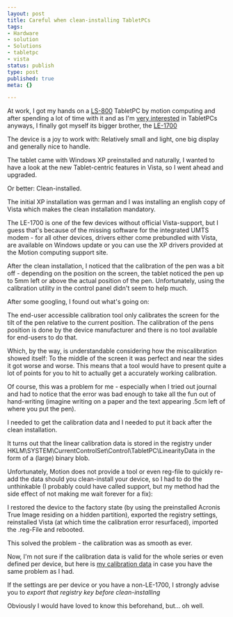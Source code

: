 ```yaml
---
layout: post
title: Careful when clean-installing TabletPCs
tags:
- Hardware
- solution
- Solutions
- tabletpc
- vista
status: publish
type: post
published: true
meta: {}

---
```

<p>At work, I got my hands on a <a href="http://www.motioncomputing.com/products/tablet_pc_ls.asp">LS-800</a> TabletPC by motion computing and after spending a lot of time with it and as I'm <a href="/archives/152-Fun-with-a-tablet-pc.html">very interested</a> in TabletPCs anyways, I finally got myself its bigger brother, the <a href="http://www.motioncomputing.com/products/tablet_pc_le17.asp">LE-1700</a></p>
<p>The device is a joy to work with: Relatively small and light, one big display and generally nice to handle.</p>
<p>The tablet came with Windows XP preinstalled and naturally, I wanted to have a look at the new Tablet-centric features in Vista, so I went ahead and upgraded.</p>
<p>Or better: Clean-installed.</p>
<p>The initial XP installation was german and I was installing an english copy of Vista which makes the clean installation mandatory.</p>
<p>The LE-1700 is one of the few devices without official Vista-support, but I guess that's because of the missing software for the integrated UMTS modem - for all other devices, drivers either come prebundled with Vista, are available on Windows update or you can use the XP drivers provided at the Motion computing support site.</p>
<p>After the clean installation, I noticed that the calibration of the pen was a bit off - depending on the position on the screen, the tablet noticed the pen up to 5mm left or above the actual position of the pen. Unfortunately, using the calibration utility in the control panel didn't seem to help much.</p>
<p>After some googling, I found out what's going on:</p>
<p>The end-user accessible calibration tool only calibrates the screen for the tilt of the pen relative to the current position. The calibration of the pens position is done by the device manufacturer and there is no tool available for end-users to do that.</p>
<p>Which, by the way, is understandable considering how the miscalibration showed itself: To the middle of the screen it was perfect and near the sides it got worse and worse. This means that a tool would have to present quite a lot of points for you to hit to actually get a accurately working calibration.</p>
<p>Of course, this was a problem for me - especially when I tried out journal and had to notice that the error was bad enough to take all the fun out of hand-writing (imagine writing on a paper and the text appearing .5cm left of where you put the pen).</p>
<p>I needed to get the calibration data and I needed to put it back after the clean installation.</p>
<p>It turns out that the linear calibration data is stored in the registry under HKLM\SYSTEM\CurrentControlSet\Control\TabletPC\LinearityData in the form of a (large) binary blob.</p>
<p>Unfortunately, Motion does not provide a tool or even reg-file to quickly re-add the data should you clean-install your device, so I had to do the unthinkable (I probably could have called support, but my method had the side effect of not making me wait forever for a fix):</p>
<p>I restored the device to the factory state (by using the preinstalled Acronis True Image residing on a hidden partition), exported the registry settings, reinstalled Vista (at which time the calibration error resurfaced), imported the .reg-File and rebooted.</p>
<p>This solved the problem - the calibration was as smooth as ever.</p>
<p>Now, I'm not sure if the calibration data is valid for the whole series or even defined per device, but here is <a href="http://www.lipfi.ch/tabletcalib.reg">my calibration data</a> in case you have the same problem as I had.</p>
<p>If the settings are per device or you have a non-LE-1700, I strongly advise you to <em>export that registry key before clean-installing</em></p>
<p>Obviously I would have loved to know this beforehand, but... oh well.</p>
